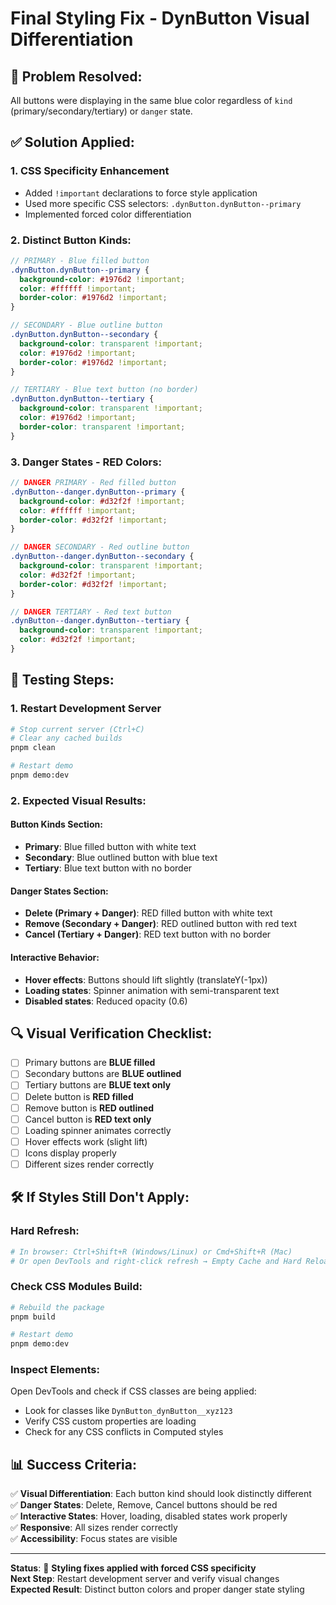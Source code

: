 # Final Styling Fix - DynButton Visual Differentiation

## 🎯 **Problem Resolved:**
All buttons were displaying in the same blue color regardless of `kind` (primary/secondary/tertiary) or `danger` state.

## ✅ **Solution Applied:**

### **1. CSS Specificity Enhancement**
- Added `!important` declarations to force style application
- Used more specific CSS selectors: `.dynButton.dynButton--primary`
- Implemented forced color differentiation

### **2. Distinct Button Kinds:**
```scss
// PRIMARY - Blue filled button
.dynButton.dynButton--primary {
  background-color: #1976d2 !important;
  color: #ffffff !important;
  border-color: #1976d2 !important;
}

// SECONDARY - Blue outline button
.dynButton.dynButton--secondary {
  background-color: transparent !important;
  color: #1976d2 !important;
  border-color: #1976d2 !important;
}

// TERTIARY - Blue text button (no border)
.dynButton.dynButton--tertiary {
  background-color: transparent !important;
  color: #1976d2 !important;
  border-color: transparent !important;
}
```

### **3. Danger States - RED Colors:**
```scss
// DANGER PRIMARY - Red filled button
.dynButton--danger.dynButton--primary {
  background-color: #d32f2f !important;
  color: #ffffff !important;
  border-color: #d32f2f !important;
}

// DANGER SECONDARY - Red outline button
.dynButton--danger.dynButton--secondary {
  background-color: transparent !important;
  color: #d32f2f !important;
  border-color: #d32f2f !important;
}

// DANGER TERTIARY - Red text button
.dynButton--danger.dynButton--tertiary {
  background-color: transparent !important;
  color: #d32f2f !important;
}
```

## 🧪 **Testing Steps:**

### **1. Restart Development Server**
```bash
# Stop current server (Ctrl+C)
# Clear any cached builds
pnpm clean

# Restart demo
pnpm demo:dev
```

### **2. Expected Visual Results:**

#### **Button Kinds Section:**
- **Primary**: Blue filled button with white text
- **Secondary**: Blue outlined button with blue text
- **Tertiary**: Blue text button with no border

#### **Danger States Section:**
- **Delete (Primary + Danger)**: RED filled button with white text
- **Remove (Secondary + Danger)**: RED outlined button with red text  
- **Cancel (Tertiary + Danger)**: RED text button with no border

#### **Interactive Behavior:**
- **Hover effects**: Buttons should lift slightly (translateY(-1px))
- **Loading states**: Spinner animation with semi-transparent text
- **Disabled states**: Reduced opacity (0.6)

## 🔍 **Visual Verification Checklist:**

- [ ] Primary buttons are **BLUE filled**
- [ ] Secondary buttons are **BLUE outlined**
- [ ] Tertiary buttons are **BLUE text only**
- [ ] Delete button is **RED filled**
- [ ] Remove button is **RED outlined** 
- [ ] Cancel button is **RED text only**
- [ ] Loading spinner animates correctly
- [ ] Hover effects work (slight lift)
- [ ] Icons display properly
- [ ] Different sizes render correctly

## 🛠️ **If Styles Still Don't Apply:**

### **Hard Refresh:**
```bash
# In browser: Ctrl+Shift+R (Windows/Linux) or Cmd+Shift+R (Mac)
# Or open DevTools and right-click refresh → Empty Cache and Hard Reload
```

### **Check CSS Modules Build:**
```bash
# Rebuild the package
pnpm build

# Restart demo
pnpm demo:dev
```

### **Inspect Elements:**
Open DevTools and check if CSS classes are being applied:
- Look for classes like `DynButton_dynButton__xyz123`
- Verify CSS custom properties are loading
- Check for any CSS conflicts in Computed styles

## 📊 **Success Criteria:**

✅ **Visual Differentiation**: Each button kind should look distinctly different  
✅ **Danger States**: Delete, Remove, Cancel buttons should be red  
✅ **Interactive States**: Hover, loading, disabled states work properly  
✅ **Responsive**: All sizes render correctly  
✅ **Accessibility**: Focus states are visible  

---

**Status**: 🎨 **Styling fixes applied with forced CSS specificity**  
**Next Step**: Restart development server and verify visual changes  
**Expected Result**: Distinct button colors and proper danger state styling